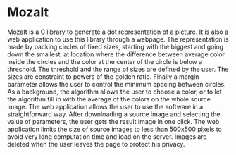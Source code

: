 # MozaIt
MozaIt is a C library to generate a dot representation of a picture. It is also a web application to use this library through a webpage.
The representation is made by packing circles of fixed sizes, starting with the biggest and going down the smallest, at location where the difference between average color inside the circles and the color at the center of the circle is below a threshold. The threshold and the range of sizes are defined by the user. The sizes are constraint to powers of the golden ratio. Finally a margin parameter allows the user to control the minimum spacing between circles. As a background, the algorithm allows the user to choose a color, or to let the algorithm fill in with the average of the colors on the whole source image.
The web application allows the user to use the software in a straightforward way. After downloading a source image and selecting the value of parameters, the user gets the result image in one click. The web application limits the size of source images to less than 500x500 pixels to avoid very long computation time and load on the server. Images are deleted when the user leaves the page to protect his privacy.
